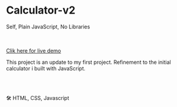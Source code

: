 <h1>Calculator-v2</h1>

<p>Self, Plain JavaScript, No Libraries</p>

<br>
<br>
<a href="https://calc-v2-anup.netlify.app/">Clik here for live demo</a>

This project is an update to my first project. Refinement to the initial calculator i built with JavaScript.

<br>
<br>

🛠 HTML, CSS, Javascript

